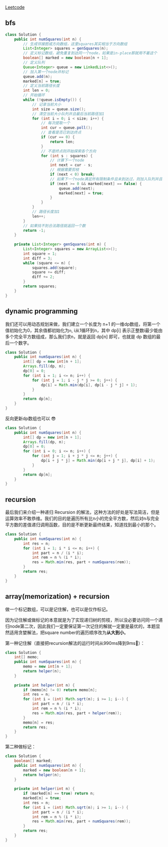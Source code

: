 [Leetcode](https://leetcode.com/problems/perfect-squares/)

## bfs

```java
class Solution {
    public int numSquares(int n) {
        // 生成邻接图或方向数组，这里squares其实相当于方向数组
        List<Integer> squares = genSquares(n);
        // 定义标记数组，避免重复到达同一个node，如果是in-place那就用不着这个
        boolean[] marked = new boolean[n + 1];
        // 定义队列
        Queue<Integer> queue = new LinkedList<>();
        // 加入第一个node并标记
        queue.add(n);
        marked[n] = true;
        // 定义当前路径长度
        int len = 0;
        // 开始循环
        while (!queue.isEmpty()) {
            // 记录当前大小
            int size = queue.size();
            // 清空当前大小队列并且最后当前路径加1
            for (int i = 0; i < size; i++) {
                // 每次提取一个
                int cur = queue.poll();
                // 查看是否已到达终点
                if (cur == 0) {
                    return len;
                }
                // 不是终点则开始探索各个方向
                for (int s : squares) {
                    // 计算下一个node
                    int next = cur - s;
                    // 根据需要剪枝
                    if (next < 0) break;
                    // 如果下一个node满足所有限制条件且未到达过，则加入队列并且标记已到达过
                    if (next >= 0 && marked[next] == false) {
                        queue.add(next);
                        marked[next] = true;
                    }
                }
            }
            // 路径长度加1
            len++;
        }
        // 如果找不到合法路径就返回一个数
        return -1;
    }
    
    private List<Integer> genSquares(int n) {
        List<Integer> squares = new ArrayList<>();
        int square = 1;
        int diff = 3;
        while (square <= n) {
            squares.add(square);
            square += diff;
            diff += 2;
        }
        return squares;
    }
}
```

## dynamic programming

我们还可以用动态规划来做，我们建立一个长度为 n+1 的一维dp数组，将第一个值初始化为0，其余值都初始化为`n`, i从1循环到n，其中 dp[i] 表示正整数i最少能由多个完全平方数组成，那么我们求n，就是返回 dp[n] 即可，也就是 dp 数组的最后一个数字。

```java
class Solution {
    public int numSquares(int n) {
        int[] dp = new int[n + 1];
        Arrays.fill(dp, n);
        dp[0] = 0;
        for (int i = 1; i <= n; i++) {
            for (int j = 1; i - j * j >= 0; j++) {
                dp[i] = Math.min(dp[i], dp[i - j * j] + 1);
            }
        }
        return dp[n];
    }
}
```

反向更新dp数组也可以 :sunglasses:

```java
class Solution {
    public int numSquares(int n) {
        int[] dp = new int[n + 1];
        Arrays.fill(dp, n);
        dp[0] = 0;
        for (int i = 0; i <= n; i++) {
            for (int j = 1; i + j * j <= n; j++) {
                dp[i + j * j] = Math.min(dp[i + j * j], dp[i] + 1);
            }
        }
        return dp[n];
    }
}
```

## recursion

最后我们来介绍一种递归 Recursion 的解法，这种方法的好处是写法简洁，但是运算效率不敢恭维。我们的目的是遍历所有比n小的完全平方数，然后对n与完全平方数的差值递归调用函数，目的是不断更新最终结果，知道找到最小的那个。

```java
class Solution {
    public int numSquares(int n) {
        int res = n;
        for (int i = 1; i * i <= n; i++) {
            int part = n / (i * i);
            int rem = n % (i * i);
            res = Math.min(res, part + numSquares(rem));
        }
        return res;
    }
}
```

## array(memorization) + recursion

做一个标记数组，可以是记住解，也可以是仅作标记。

因为记住解或做标记的本意就是为了实现递归树的剪枝，所以没必要访问同一个递归node第二次，因此我们一定要保证第一次记住的解就一定要是最优的，本题显然适用贪婪解法，把square number的遍历顺序改为**从大到小**。

第一种记住解（直接把recursion解法的运行时间从990ms降到9ms:triumph:）：

```java
class Solution {
    int[] memo;
    public int numSquares(int n) {
        memo = new int[n + 1];
        return helper(n);
    }
    
    private int helper(int n) {
        if (memo[n] != 0) return memo[n];
        int res = n;
        for (int i = (int) Math.sqrt(n); i >= 1; i--) {
            int part = n / (i * i);
            int rem = n % (i * i);
            res = Math.min(res, part + helper(rem));
        }
        memo[n] = res;
        return res;
    }
}
```

第二种做标记：

```java
class Solution {
    boolean[] marked;
    public int numSquares(int n) {
        marked = new boolean[n + 1];
        return helper(n);
    }
    
    private int helper(int n) {
        if (marked[n] == true) return n;
        marked[n] = true;
        int res = n;
        for (int i = (int) Math.sqrt(n); i >= 1; i--) {
            int part = n / (i * i);
            int rem = n % (i * i);
            res = Math.min(res, part + numSquares(rem));
        }
        return res;
    }
}
```

